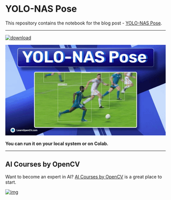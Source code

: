 # YOLO-NAS Pose

This repository contains the notebook for the blog post - [YOLO-NAS Pose](https://learnopencv.com/yolo-nas-pose).

---

[<img src="https://learnopencv.com/wp-content/uploads/2022/07/download-button-e1657285155454.png" alt="download" width="200">](https://www.dropbox.com/scl/fo/z3zbm7lvdysfq21bf2qa3/h?rlkey=6qkygre2hlpj3ahvuxo7wun05&dl=1)

![](readme_images/yolo-nas-pose-featured-image.gif)

**You can run it on your local system or on Colab.**

---

## AI Courses by OpenCV

Want to become an expert in AI? [AI Courses by OpenCV](https://opencv.org/courses/) is a great place to start.

[![img](https://learnopencv.com/wp-content/uploads/2023/01/AI-Courses-By-OpenCV-Github.png)](https://opencv.org/courses/)
